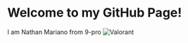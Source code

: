 # Welcome to my GitHub Page!
I am Nathan Mariano from 9-pro
![Valorant](https://user-images.githubusercontent.com/118333424/202358500-d8824074-4f25-4bb9-a9fd-14fc5e5cf037.png)

